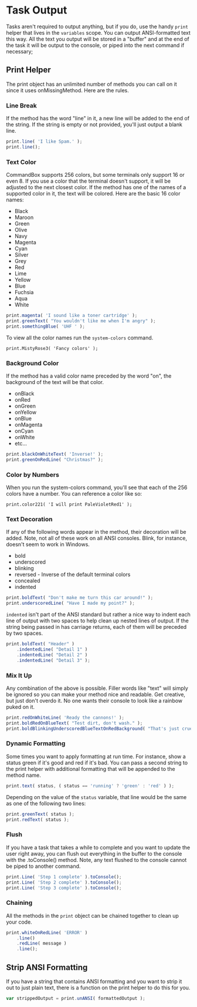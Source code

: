 # Task Output

Tasks aren't required to output anything, but if you do, use the handy `print` helper that lives in the `variables` scope. You can output ANSI-formatted text this way. All the text you output will be stored in a "buffer" and at the end of the task it will be output to the console, or piped into the next command if necessary;

## Print Helper

The print object has an unlimited number of methods you can call on it since it uses onMissingMethod. Here are the rules.

### Line Break

If the method has the word "line" in it, a new line will be added to the end of the string. If the string is empty or not provided, you'll just output a blank line.

```javascript
print.line( 'I like Spam.' );
print.line();
```

### Text Color

CommandBox supports 256 colors, but some terminals only support 16 or even 8. If you use a color that the terminal doesn't support, it will be adjusted to the next closest color. If the method has one of the names of a supported color in it, the text will be colored. Here are the basic 16 color names:

* Black
* Maroon
* Green
* Olive
* Navy
* Magenta
* Cyan
* Silver
* Grey
* Red
* Lime
* Yellow
* Blue
* Fuchsia
* Aqua
* White

```javascript
print.magenta( 'I sound like a toner cartridge' );
print.greenText( "You wouldn't like me when I'm angry" );
print.somethingBlue( 'UHF ' );
```

To view all the color names run the `system-colors` command.

```
print.MistyRose3( 'Fancy colors' );
```

### Background Color

If the method has a valid color name preceded by the word "on", the background of the text will be that color.

* onBlack
* onRed
* onGreen
* onYellow
* onBlue
* onMagenta
* onCyan
* onWhite
* etc...

```javascript
print.blackOnWhiteText( 'Inverse!' );
print.greenOnRedLine( "Christmas?" );
```

### Color by Numbers

When you run the system-colors command, you'll see that each of the 256 colors have a number. You can reference a color like so:

```
print.color221( 'I will print PaleVioletRed1' );
```

### Text Decoration

If any of the following words appear in the method, their decoration will be added. Note, not all of these work on all ANSI consoles. Blink, for instance, doesn't seem to work in Windows.

* bold
* underscored
* blinking
* reversed - Inverse of the default terminal colors
* concealed
* indented

```javascript
print.boldText( "Don't make me turn this car around!" );
print.underscoredLine( "Have I made my point?" );
```

`indented` isn't part of the ANSI standard but rather a nice way to indent each line of output with two spaces to help clean up nested lines of output. If the string being passed in has carriage returns, each of them will be preceded by two spaces.

```javascript
print.boldText( "Header" )
    .indentedLine( "Detail 1" )
    .indentedLine( "Detail 2" )
    .indentedLine( "Detail 3" );
```

### Mix It Up

Any combination of the above is possible. Filler words like "text" will simply be ignored so you can make your method nice and readable. Get creative, but just don't overdo it. No one wants their console to look like a rainbow puked on it.

```javascript
print.redOnWhiteLine( 'Ready the cannons!' );
print.boldRedOnBlueText( "Test dirt, don't wash." );
print.boldBlinkingUnderscoredBlueTextOnRedBackground( "That's just cruel" );
```

### Dynamic Formatting

Some times you want to apply formatting at run time. For instance, show a status green if it's good and red if it's bad. You can pass a second string to the print helper with additional formatting that will be appended to the method name.

```javascript
print.text( status, ( status == 'running' ? 'green' : 'red' ) );
```

Depending on the value of the `status` variable, that line would be the same as one of the following two lines:

```javascript
print.greenText( status );
print.redText( status );
```

### Flush

If you have a task that takes a while to complete and you want to update the user right away, you can flush out everything in the buffer to the console with the .toConsole() method. Note, any text flushed to the console cannot be piped to another command.

```javascript
print.Line( 'Step 1 complete' ).toConsole();
print.Line( 'Step 2 complete' ).toConsole();
print.Line( 'Step 3 complete' ).toConsole();
```

### Chaining

All the methods in the `print` object can be chained together to clean up your code.

```javascript
print.whiteOnRedLine( 'ERROR' )
    .line()
    .redLine( message )
    .line();
```

## Strip ANSI Formatting

If you have a string that contains ANSI formatting and you want to strip it out to just plain text, there is a function on the print helper to do this for you.

```javascript
var strippedOutput = print.unANSI( formattedOutput );
```
